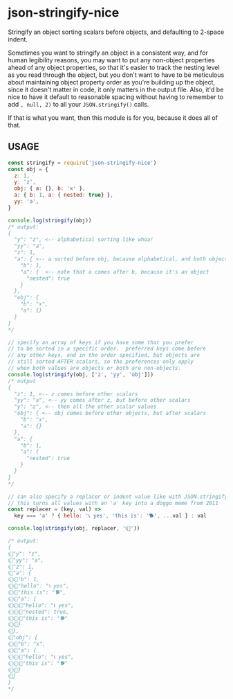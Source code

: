 # json-stringify-nice

Stringify an object sorting scalars before objects, and defaulting to 2-space indent.

Sometimes you want to stringify an object in a consistent way, and for human legibility reasons, you may want to put any
non-object properties ahead of any object properties, so that it's easier to track the nesting level as you read through
the object, but you don't want to have to be meticulous about maintaining object property order as you're building up
the object, since it doesn't matter in code, it only matters in the output file. Also, it'd be nice to have it default
to reasonable spacing without having to remember to add `, null, 2)` to all your `JSON.stringify()`
calls.

If that is what you want, then this module is for you, because it does all of that.

## USAGE

```js
const stringify = require('json-stringify-nice')
const obj = {
  z: 1,
  y: 'z',
  obj: { a: {}, b: 'x' },
  a: { b: 1, a: { nested: true} },
  yy: 'a',
}

console.log(stringify(obj))
/* output:
{
  "y": "z", <-- alphabetical sorting like whoa!
  "yy": "a",
  "z": 1,
  "a": { <-- a sorted before obj, because alphabetical, and both objects
    "b": 1,
    "a": {  <-- note that a comes after b, because it's an object
      "nested": true
    }
  },
  "obj": {
    "b": "x",
    "a": {}
  }
}
*/

// specify an array of keys if you have some that you prefer
// to be sorted in a specific order.  preferred keys come before
// any other keys, and in the order specified, but objects are
// still sorted AFTER scalars, so the preferences only apply
// when both values are objects or both are non-objects.
console.log(stringify(obj, ['z', 'yy', 'obj']))
/* output
{
  "z": 1, <-- z comes before other scalars
  "yy": "a", <-- yy comes after z, but before other scalars
  "y": "z", <-- then all the other scalar values
  "obj": { <-- obj comes before other objects, but after scalars
    "b": "x",
    "a": {}
  },
  "a": {
    "b": 1,
    "a": {
      "nested": true
    }
  }
}
*/

// can also specify a replacer or indent value like with JSON.stringify
// this turns all values with an 'a' key into a doggo meme from 2011
const replacer = (key, val) =>
  key === 'a' ? { hello: '📞 yes', 'this is': '🐕', ...val } : val

console.log(stringify(obj, replacer, '📞🐶'))

/* output:
{
📞🐶"y": "z",
📞🐶"yy": "a",
📞🐶"z": 1,
📞🐶"a": {
📞🐶📞🐶"b": 1,
📞🐶📞🐶"hello": "📞 yes",
📞🐶📞🐶"this is": "🐕",
📞🐶📞🐶"a": {
📞🐶📞🐶📞🐶"hello": "📞 yes",
📞🐶📞🐶📞🐶"nested": true,
📞🐶📞🐶📞🐶"this is": "🐕"
📞🐶📞🐶}
📞🐶},
📞🐶"obj": {
📞🐶📞🐶"b": "x",
📞🐶📞🐶"a": {
📞🐶📞🐶📞🐶"hello": "📞 yes",
📞🐶📞🐶📞🐶"this is": "🐕"
📞🐶📞🐶}
📞🐶}
}
*/
```
